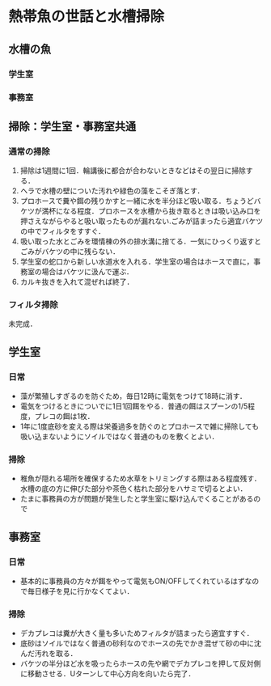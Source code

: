 # 熱帯魚の世話と水槽掃除
## 水槽の魚
### 学生室

### 事務室

## 掃除：学生室・事務室共通
### 通常の掃除
1. 掃除は1週間に1回．輪講後に都合が合わないときなどはその翌日に掃除する．
2.	ヘラで水槽の壁についた汚れや緑色の藻をこそぎ落とす．
3.	プロホースで糞や餌の残りかすと一緒に水を半分ほど吸い取る．ちょうどバケツが満杯になる程度．プロホースを水槽から抜き取るときは吸い込み口を押さえながらやると吸い取ったものが漏れない.ごみが詰まったら適宜バケツの中でフィルタをすすぐ． 
4.	吸い取った水とごみを環情棟の外の排水溝に捨てる．一気にひっくり返すとごみがバケツの中に残らない．
5.	学生室の蛇口から新しい水道水を入れる．学生室の場合はホースで直に，事務室の場合はバケツに汲んで運ぶ．
6.	カルキ抜きを入れて混ぜれば終了．
### フィルタ掃除
未完成．

## 学生室
### 日常
- 藻が繁殖しすぎるのを防ぐため，毎日12時に電気をつけて18時に消す．
- 電気をつけるときについでに1日1回餌をやる．普通の餌はスプーンの1/5程度，プレコの餌は1枚．
- 1年に1度底砂を変える際は栄養過多を防ぐのとプロホースで雑に掃除しても吸い込まないようにソイルではなく普通のものを敷くとよい．
### 掃除
- 稚魚が隠れる場所を確保するため水草をトリミングする際はある程度残す．水槽の底の方に伸びた部分や茶色く枯れた部分をハサミで切るとよい．
- たまに事務員の方が問題が発生したと学生室に駆け込んでくることがあるので

## 事務室
### 日常
- 基本的に事務員の方々が餌をやって電気もON/OFFしてくれているはずなので毎日様子を見に行かなくてよい．
### 掃除
- デカプレコは糞が大きく量も多いためフィルタが詰まったら適宜すすぐ．
- 底砂はソイルではなく普通の砂利なのでホースの先でかき混ぜて砂の中に沈んだ汚れを取る．
- バケツの半分ほど水を吸ったらホースの先や網でデカプレコを押して反対側に移動させる．Uターンして中心方向を向いたら完了．


